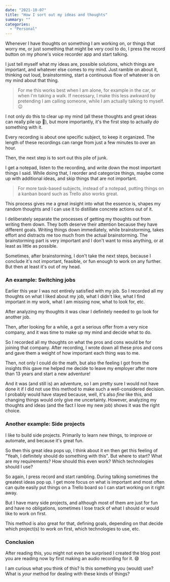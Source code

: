 ```yaml
---
date: "2021-10-07"
title: "How I sort out my ideas and thoughts"
summary: ""
categories:
  - "Personal"
---
```


Whenever I have thoughts on something I am working on, or things that worry me, or just something that might be very cool to do, I press the record button on my phone's voice recorder app and start talking.

I just tell myself what my ideas are, possible solutions, which things are important, and whatever else comes to my mind. Just ramble on about it, thinking out loud, brainstorming, start a continuous flow of whatever is on my mind about that thing.

> For me this works best when I am alone, for example in the car, or when I'm taking a walk. If necessary, I make this less awkward by pretending I am calling someone, while I am actually talking to myself. 😉

I not only do this to clear up my mind (all these thoughts and great ideas can really pile up 🤯), but more importantly, it's the first step to actually _do_ something with it.

Every recording is about one specific subject, to keep it organized. The length of these recordings can range from just a few minutes to over an hour.

Then, the next step is to sort out this pile of junk.

I get a notepad, listen to the recording, and write down the most important things I said. While doing that, I reorder and categorize things, maybe come up with additional ideas, and skip things that are not important.

> For more task-based subjects, instead of a notepad, putting things on a kanban board such as Trello also works great.

This process gives me a great insight into what the essence is, shapes my random thoughts and I can use it to distillate concrete actions out of it.

I deliberately separate the processes of getting my thoughts out from writing them down. They both deserve their attention because they have different goals. Writing things down immediately, while brainstorming, takes effort and distracts me too much from the actual brainstorming. The brainstorming part is very important and I don't want to miss anything, or at least as little as possible.

Sometimes, after brainstorming, I don't take the next steps, because I conclude it's not important, feasible, or fun enough to work on any further. But then at least it's out of my head.

### An example: Switching jobs

Earlier this year I was not entirely satisfied with my job. So I recorded all my thoughts on what I liked about my job, what I didn't like, what I find important in my work, what I am missing now, what to look for, etc.

After analyzing my thoughts it was clear I definitely needed to go look for another job.

Then, after looking for a while, a got a serious offer from a very nice company, and it was time to make up my mind and decide what to do.

So I recorded all my thoughts on what the pros and cons would be for joining that company. After recording, I wrote down all these pros and cons and gave them a weight of how important each thing was to me.

Then, not only I could do the math, but also the feeling I got from the insights this gave me helped me decide to leave my employer after more than 13 years and start a new adventure!

And it was (and still is) an adventure, so I am pretty sure I would not have done it if I did not use this method to make such a well-considered decision. I probably would have stayed because, well, it's also _fine_ like this, and changing things would only give me uncertainty. However, analyzing my thoughts and ideas (and the fact I love my new job) shows it was the right choice.

### Another example: Side projects

I like to build side projects. Primarily to learn new things, to improve or automate, and because it's great fun.

So then this great idea pops up, I think about it en then get this feeling of "Yeah, I definitely should do something with this". But where to start? What are my requirements? How should this even work? Which technologies should I use?

So again, I press record and start rambling. During talking sometimes the greatest ideas pop up. I get more focus on what is important and most often can quite easily put things on a Trello board so I can start working on it right away.

But I have many side projects, and although most of them are just for fun and have no obligations, sometimes I lose track of what I should or would like to work on first.

This method is also great for that, defining goals, depending on that decide which project(s) to work on first, which technologies to use, etc.

### Conclusion

After reading this, you might not even be surprised I created the blog post you are reading now by first making an audio recording for it. 😄

I am curious what you think of this? Is this something you (would) use? What is _your_ method for dealing with these kinds of things?
